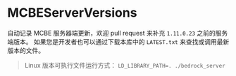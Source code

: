 # MCBEServerVersions
自动记录 MCBE 服务器端更新，欢迎 pull request 来补充 `1.11.0.23` 之前的服务端版本。
如果您是开发者也可以通过下载本库中的 `LATEST.txt` 来查找或调用最新版本的文件。

>
>Linux 版本可执行文件运行方式：
> `LD_LIBRARY_PATH=. ./bedrock_server`
>
